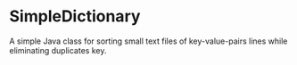 # SimpleDictionary
A simple Java class for sorting small text files of key-value-pairs lines while eliminating duplicates key.
